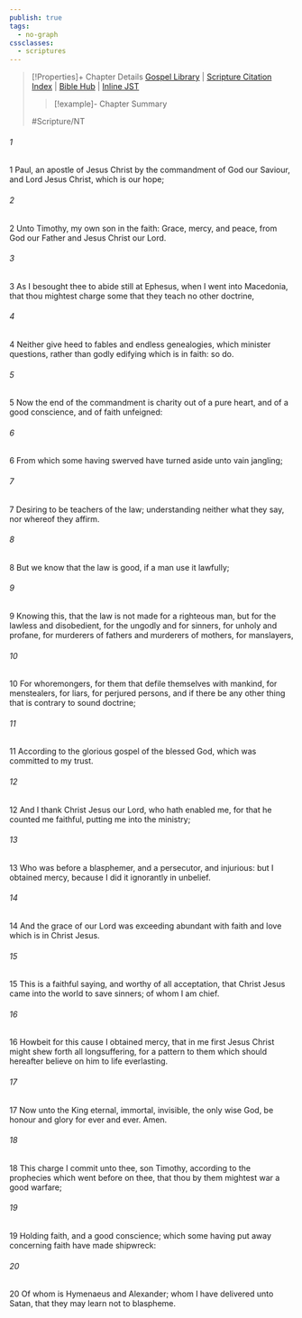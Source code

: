 ```yaml
---
publish: true
tags:
  - no-graph
cssclasses:
  - scriptures
---
```

>[!Properties]+ Chapter Details
>[Gospel Library](https://churchofjesuschrist.org/study/scriptures/nt/1-tim/1?lang=eng)    |    [Scripture Citation Index](https://scriptures.byu.edu/#09a01::c09a01)    |    [Bible Hub](https://biblehub.com/1_timothy/1.htm)    |    [Inline JST](https://scripturetoolbox.com/html/ic/1Timothy/1.html)
>>[!example]- Chapter Summary
>> 
> 
>
>#Scripture/NT
###### 1
1 Paul, an apostle of Jesus Christ by the commandment of God our Saviour, and Lord Jesus Christ, which is our hope;
###### 2
2 Unto Timothy, my own son in the faith: Grace, mercy, and peace, from God our Father and Jesus Christ our Lord.
###### 3
3 As I besought thee to abide still at Ephesus, when I went into Macedonia, that thou mightest charge some that they teach no other doctrine,
###### 4
4 Neither give heed to fables and endless genealogies, which minister questions, rather than godly edifying which is in faith: so do.
###### 5
5 Now the end of the commandment is charity out of a pure heart, and of a good conscience, and of faith unfeigned:
###### 6
6 From which some having swerved have turned aside unto vain jangling;
###### 7
7 Desiring to be teachers of the law; understanding neither what they say, nor whereof they affirm.
###### 8
8 But we know that the law is good, if a man use it lawfully;
###### 9
9 Knowing this, that the law is not made for a righteous man, but for the lawless and disobedient, for the ungodly and for sinners, for unholy and profane, for murderers of fathers and murderers of mothers, for manslayers,
###### 10
10 For whoremongers, for them that defile themselves with mankind, for menstealers, for liars, for perjured persons, and if there be any other thing that is contrary to sound doctrine;
###### 11
11 According to the glorious gospel of the blessed God, which was committed to my trust.
###### 12
12 And I thank Christ Jesus our Lord, who hath enabled me, for that he counted me faithful, putting me into the ministry;
###### 13
13 Who was before a blasphemer, and a persecutor, and injurious: but I obtained mercy, because I did it ignorantly in unbelief.
###### 14
14 And the grace of our Lord was exceeding abundant with faith and love which is in Christ Jesus.
###### 15
15 This is a faithful saying, and worthy of all acceptation, that Christ Jesus came into the world to save sinners; of whom I am chief.
###### 16
16 Howbeit for this cause I obtained mercy, that in me first Jesus Christ might shew forth all longsuffering, for a pattern to them which should hereafter believe on him to life everlasting.
###### 17
17 Now unto the King eternal, immortal, invisible, the only wise God, be honour and glory for ever and ever. Amen.
###### 18
18 This charge I commit unto thee, son Timothy, according to the prophecies which went before on thee, that thou by them mightest war a good warfare;
###### 19
19 Holding faith, and a good conscience; which some having put away concerning faith have made shipwreck:
###### 20
20 Of whom is Hymenaeus and Alexander; whom I have delivered unto Satan, that they may learn not to blaspheme.
